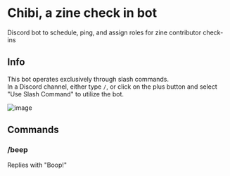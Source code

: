 # Chibi, a zine check in bot
Discord bot to schedule, ping, and assign roles for zine contributor check-ins

## Info
This bot operates exclusively through slash commands.  
In a Discord channel, either type `/`, or click on the plus button and select "Use Slash Command" to utilize the bot.  

![image](https://user-images.githubusercontent.com/53491467/168551128-2b6088c1-4c9a-48ec-961d-5b02596ed808.png)

## Commands
### /beep
Replies with "Boop!"
